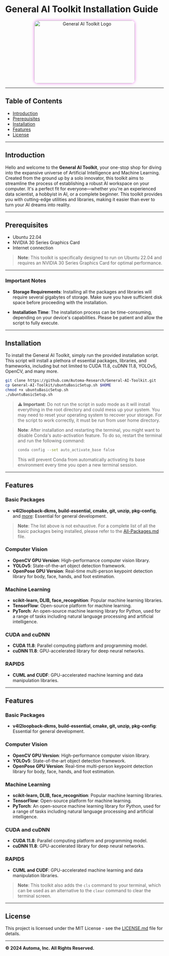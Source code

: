 # General AI Toolkit Installation Guide

<p align="center">
  <img src="https://lh3.googleusercontent.com/fife/ALs6j_GSq4MJ3KyPj47PNRhYpKAu6F3FKx0bZRHxlrvmrbcffevP82NSaZJyD-ati4bfFvoMpuQTiabofleQZeobebh7Omm4iw1lvhjv8IKTOt_i7cEqLJiU8hk87q_Xj2mOI2V2b6SVp8ZZbEiF9PlrmelTwHgY-c1xpChAGRPM2TaO_daln4aZmG15iYrJZP9ZkHwkwSlMYwjtQkrHYWJR1EndWnGSkwLCZRW9f2W5iPsN42iAUDs7-OUdY7gM7sXzkE3nT6UUVoj7Hs7khtFwcW8RaQcOwoJ2vHaaj0hXJZgXU4sjzsnE-87ObUS5pPfvWn03uKpVcYF3iZwmD-s_iY3-47ltcMiP8Il2GiK0kwat2kDuuOqlcFb1qdm_Xy6_NgUro3S_mOWEj42YYSidVpbAlGQ4hWHXh7B-a5htLs7W-MeM58iKbBoSWQWQS3SjQIqN-o4RCCPPnJs-MgS0pH-Faxsp92azGPXGtL70udR0XTVWNDIqq7Ft1F-81RjZZQxnPEHNK3-b3YvXzSbhihrufVAyJqYWmt58A-oWpLreRLv9NGcb4XPkqvpYwTPaRvzQpeZyTwAcOo9z6Ho82DI2fMNfZrzeItJdDEav08oNXWgMrlHIqokga_oTU0MMI_3LVyFAvWtQOsil_Kn0Cdsl8UvfsvNoMBlxaWT3HrLyXbJhWt-dsG3mFH0nFFY00EKtKJ9ltgMzUn4d2JoRy0gQ_PPDLoPMesuOvjhBtZvUA3OopH2lApAL0ljFxQwAVui-ILgN6mvXpqRVoMOtQf8pbhxblLqoDQrIE3ht5eXG1qYVDsrjYDXslyFRJrFSc55-QudEF0wFsw1BtjYFFq2BLSs-OjTlINikeu4qEMFceo2YADMyw8p7WcpKSH6fJwX7Un3NlO-T6oAfzwZB1Tf0Ekxru_zwIMahyCkO-ErLagLC1iXA-saeXFL1v9DZ_OTPcVFYa_J0eWUhbygn_wGcFdfdFUb6NfQ7Q3jrmG49MeYMd_R4-7WsXR_1vrgID_Vp9Ko8pvahMRHmsmgzyzJdeEoifAHG_8PBbAI2PApqcYy_iVnsJdD8AL-FoziHxK03mdVp_yPyjdlgwS0YvAQzlm8hoiaBieWKFjAzfg57wNvMXsnMBBtvJ60VYMS5xoAMoAfQDI7edeOfqI-SVPm9gUcXaiyjNAk21QReMIH2UcBP_huCfYcsZheCpHNmC0OsQ32jKot8xE2mLLv8HQ9f2rcFaFDyk1XfahawDcLIA4JmTFUWhLtoHpITykwMwUn9tiIvKhArN6903Redf4Qe_4zxG3msiWYKjTEijEG9I2BCfLLaLl3hFC1h7auKYNINl9ursGVd8Dgn1cHvoOxxOsA0jrSuN5mMxwtFmzc4kGnU_7InL_Z4HZisppn1M6sj6l16Lcq005AUosXGn7HqBKlcx-k4dT18j1xRMHBXJE12UoJAFd0Gf8c08IIEdVmE0rgXnLaWn8fn8-tId-VJDEEbnA=s512" alt="General AI Toolkit Logo" width="320" height="200" style="border-radius: 12px; box-shadow: 0 0 10px violet;">
</p>

---

## Table of Contents

- [Introduction](#introduction)
- [Prerequisites](#prerequisites)
- [Installation](#installation)
- [Features](#features)
- [License](#license)

---

## Introduction

Hello and welcome to the **General AI Toolkit**, your one-stop shop for diving into the expansive universe of Artificial Intelligence and Machine Learning. Created from the ground up by a solo innovator, this toolkit aims to streamline the process of establishing a robust AI workspace on your computer. It's a perfect fit for everyone—whether you're an experienced data scientist, a hobbyist in AI, or a complete beginner. This toolkit provides you with cutting-edge utilities and libraries, making it easier than ever to turn your AI dreams into reality.

---

## Prerequisites

- Ubuntu 22.04
- NVIDIA 30 Series Graphics Card
- Internet connection

> **Note**: This toolkit is specifically designed to run on Ubuntu 22.04 and requires an NVIDIA 30 Series Graphics Card for optimal performance.

---

### Important Notes

- **Storage Requirements**: Installing all the packages and libraries will require several gigabytes of storage. Make sure you have sufficient disk space before proceeding with the installation.

- **Installation Time**: The installation process can be time-consuming, depending on your device's capabilities. Please be patient and allow the script to fully execute.

---

## Installation

To install the General AI Toolkit, simply run the provided installation script. This script will install a plethora of essential packages, libraries, and frameworks, including but not limited to CUDA 11.8, cuDNN 11.8, YOLOv5, OpenCV, and many more.

```bash
git clone https://github.com/Automa-Research/General-AI-Toolkit.git
cp General-AI-Toolkit/ubuntuBasicSetup.sh $HOME
chmod +x ubuntuBasicSetup.sh
./ubuntuBasicSetup.sh
```
> **⚠️ Important**: Do not run the script in sudo mode as it will install everything in the root directory and could mess up your system. You may need to reset your operating system to recover your storage. For the script to work correctly, it must be run from user home directory.

> **Note**: After installation and restarting the terminal, you might want to disable Conda's auto-activation feature. To do so, restart the terminal and run the following command:
>
> ```bash
> conda config --set auto_activate_base false
> ```
> This will prevent Conda from automatically activating its base environment every time you open a new terminal session.

---

## Features

### Basic Packages

- **v4l2loopback-dkms, build-essential, cmake, git, unzip, pkg-config**, and [more](All-Packages.md): Essential for general development.

> **Note**: The list above is not exhaustive. For a complete list of all the basic packages being installed, please refer to the [All-Packages.md](All-Packages.md) file.

### Computer Vision

- **OpenCV GPU Version**: High-performance computer vision library.
- **YOLOv5**: State-of-the-art object detection framework.
- **OpenPose GPU Version**: Real-time multi-person keypoint detection library for body, face, hands, and foot estimation.

### Machine Learning

- **scikit-learn, DLIB, face_recognition**: Popular machine learning libraries.
- **TensorFlow**: Open-source platform for machine learning.
- **PyTorch**: An open-source machine learning library for Python, used for a range of tasks including natural language processing and artificial intelligence.

### CUDA and cuDNN

- **CUDA 11.8**: Parallel computing platform and programming model.
- **cuDNN 11.8**: GPU-accelerated library for deep neural networks.

### RAPIDS

- **CUML and CUDF**: GPU-accelerated machine learning and data manipulation libraries.

---
## Features

### Basic Packages

- **v4l2loopback-dkms, build-essential, cmake, git, unzip, pkg-config**: Essential for general development.

### Computer Vision

- **OpenCV GPU Version**: High-performance computer vision library.
- **YOLOv5**: State-of-the-art object detection framework.
- **OpenPose GPU Version**: Real-time multi-person keypoint detection library for body, face, hands, and foot estimation.

### Machine Learning

- **scikit-learn, DLIB, face_recognition**: Popular machine learning libraries.
- **TensorFlow**: Open-source platform for machine learning.
- **PyTorch**: An open-source machine learning library for Python, used for a range of tasks including natural language processing and artificial intelligence.

### CUDA and cuDNN

- **CUDA 11.8**: Parallel computing platform and programming model.
- **cuDNN 11.8**: GPU-accelerated library for deep neural networks.

### RAPIDS

- **CUML and CUDF**: GPU-accelerated machine learning and data manipulation libraries.

> **Note**: This toolkit also adds the `cls` command to your terminal, which can be used as an alternative to the `clear` command to clear the terminal screen.

---

## License

This project is licensed under the MIT License - see the [LICENSE.md](LICENSE) file for details.

---

**© 2024 Automa, Inc. All Rights Reserved.**
